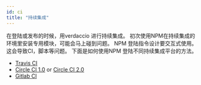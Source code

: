 ```yaml
---
id: ci
title: "持续集成"
---
```

在登陆或发布的时候，用verdaccio 进行持续集成。 初次使用NPM在持续集成的环境里安装专用模块，可能会马上碰到问题。 NPM 登陆指令设计要交互式使用。 这会导致CI，脚本等问题。 下面是如何使用NPM 登陆不同持续集成平台的方法。

- [Travis CI](https://remysharp.com/2015/10/26/using-travis-with-private-npm-deps)
- [Circle CI 1.0](https://circleci.com/docs/1.0/npm-login/) or [Circle CI 2.0](https://circleci.com/docs/2.0/deployment-integrations/#npm)
- [Gitlab CI](https://www.exclamationlabs.com/blog/continuous-deployment-to-npm-using-gitlab-ci/)